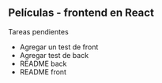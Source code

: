 
## Películas - frontend en React

Tareas pendientes

- Agregar un test de front
- Agregar test de back
- README back
- README front
